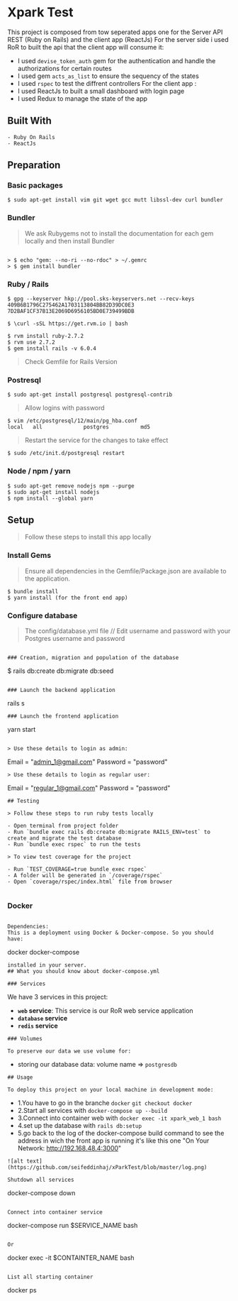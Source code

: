 # Xpark Test


This project is composed from tow seperated apps one for the Server API REST (Ruby on Rails) and the client app (ReactJs)
For the server side i used RoR to built the api that the client app will consume it:
 - I used `devise_token_auth` gem for the authentication and handle the authorizations for  certain routes
 - I used gem `acts_as_list` to ensure the sequency of the states
 - I used `rspec` to test the diffrent controllers
For the client app :
 - I used ReactJs to built a small dashboard with login page
 - I used Redux to manage the state of the app


## Built With

```
- Ruby On Rails
- ReactJs
```

## Preparation

### Basic packages

```
$ sudo apt-get install vim git wget gcc mutt libssl-dev curl bundler
```

### Bundler

> We ask Rubygems not to install the documentation for each gem locally and then install Bundler

```

> $ echo "gem: --no-ri --no-rdoc" > ~/.gemrc
> $ gem install bundler
```

### Ruby / Rails

```
$ gpg --keyserver hkp://pool.sks-keyservers.net --recv-keys 409B6B1796C275462A1703113804BB82D39DC0E3 7D2BAF1CF37B13E2069D6956105BD0E739499BDB

$ \curl -sSL https://get.rvm.io | bash

$ rvm install ruby-2.7.2
$ rvm use 2.7.2
$ gem install rails -v 6.0.4
```

> Check Gemfile for Rails Version

### Postresql

```
$ sudo apt-get install postgresql postgresql-contrib
```

> Allow logins with password

```
$ vim /etc/postgresql/12/main/pg_hba.conf
local   all             postgres          md5
```

> Restart the service for the changes to take effect

```
$ sudo /etc/init.d/postgresql restart
```

### Node / npm / yarn

```
$ sudo apt-get remove nodejs npm --purge
$ sudo apt-get install nodejs
$ npm install --global yarn
```

## Setup

> Follow these steps to install this app locally

### Install Gems

> Ensure all dependencies in the Gemfile/Package.json are available to the application.

```
$ bundle install
$ yarn install (for the front end app)
```

### Configure database

> The config/database.yml file
// Edit username and password with your Postgres username and password
```

### Creation, migration and population of the database

```
$ rails db:create db:migrate db:seed
```

### Launch the backend application

```
rails s
```
### Launch the frontend application

```
yarn start
```

> Use these details to login as admin:

```
Email = "admin_1@gmail.com"
Password = "password"
```
> Use these details to login as regular user:

```
Email = "regular_1@gmail.com"
Password = "password"
```
## Testing

> Follow these steps to run ruby ​​tests locally

- Open terminal from project folder
- Run `bundle exec rails db:create db:migrate RAILS_ENV=test` to create and migrate the test database
- Run `bundle exec rspec` to run the tests

> To view test coverage for the project

- Run `TEST_COVERAGE=true bundle exec rspec`
- A folder will be generated in `/coverage/rspec`
- Open `coverage/rspec/index.html` file from browser


```
### Docker
```

Dependencies:
This is a deployment using Docker & Docker-compose. So you should have:
```
docker
docker-compose
```
installed in your server.
## What you should know about docker-compose.yml

### Services
```
We have 3 services in this project:
  - **`web` service**:
    This service is our RoR web service application
  - **`database` service**
  - **`redis` service**
```
### Volumes

To preserve our data we use volume for:
```
  - storing our database data: volume name => `postgresdb`
```
## Usage

To deploy this project on your local machine in development mode:
```
  - 1.You have to go in the branche `docker` `git checkout docker`
  - 2.Start all services with `docker-compose up --build`
  - 3.Connect into container web with `docker exec -it xpark_web_1 bash`
  - 4.set up the database with `rails db:setup`
  - 5.go back to the log of the docker-compose build command to see the address
    in wich the front app is running it's like this one "On Your Network:  http://192.168.48.4:3000"
```
![alt text](https://github.com/seifeddinhaj/xParkTest/blob/master/log.png)
```
```
Shutdown all services
```
docker-compose down
```

Connect into container service
```
docker-compose run $SERVICE_NAME bash
```

Or
```
docker exec -it $CONTAINTER_NAME bash
```

List all starting container
```
docker ps
